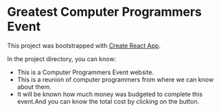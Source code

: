 # Greatest Computer Programmers Event

This project was bootstrapped with [Create React App](https://github.com/facebook/create-react-app).


 In the project directory, you can know:
<ul>
<li>This is a Computer Programmers Event website.</li>
<li>This is a reunion of computer programmers from where we can know about them.</li>
<li>It will be known how much money was budgeted to complete this event.And you can know the total cost by clicking on the button.</li>
</ul>
